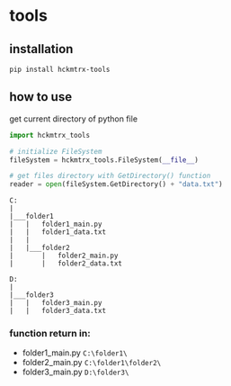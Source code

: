 # tools
## installation
`pip install hckmtrx-tools`

## how to use
get current directory of python file
```python
import hckmtrx_tools

# initialize FileSystem
fileSystem = hckmtrx_tools.FileSystem(__file__)

# get files directory with GetDirectory() function
reader = open(fileSystem.GetDirectory() + "data.txt")
```
```
C:
|
|___folder1
|   |   folder1_main.py
|   |   folder1_data.txt
|   |
|   |___folder2
|       |   folder2_main.py
|       |   folder2_data.txt

D:
|
|___folder3
|   |   folder3_main.py
|   |   folder3_data.txt
```
### function return in:
- folder1_main.py `C:\folder1\`
- folder2_main.py `C:\folder1\folder2\`
- folder3_main.py `D:\folder3\`